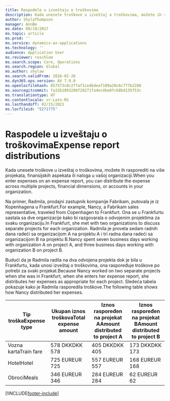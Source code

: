 ```yaml
---
title: Raspodele u izveštaju o troškovima
description: Kada unesete troškove u izveštaj o troškovima, možete ih rasporediti na više projekata, pravnih lica ili naloga u vašoj organizaciji.
author: ShylaThompson
manager: AnnBe
ms.date: 09/19/2017
ms.topic: article
ms.prod: ''
ms.service: dynamics-ax-applications
ms.technology: ''
audience: Application User
ms.reviewer: roschlom
ms.search.scope: Core, Operations
ms.search.region: Global
ms.author: shylaw
ms.search.validFrom: 2016-02-28
ms.dyn365.ops.version: AX 7.0.0
ms.openlocfilehash: 857573c0c2ffaf1ce4bdeaf109a20c6c777b2288
ms.sourcegitcommit: fa32b1893286f20271fa4ec4be8fc68bd135f53c
ms.translationtype: HT
ms.contentlocale: sr-Latn-RS
ms.lasthandoff: 02/15/2021
ms.locfileid: "5271775"
---
```

# <a name="expense-report-distributions"></a><span data-ttu-id="13114-103">Raspodele u izveštaju o troškovima</span><span class="sxs-lookup"><span data-stu-id="13114-103">Expense report distributions</span></span>

<span data-ttu-id="13114-104">Kada unesete troškove u izveštaj o troškovima, možete ih rasporediti na više projekata, finansijskih aspekata ili naloga u vašoj organizaciji.</span><span class="sxs-lookup"><span data-stu-id="13114-104">When you enter expenses on an expense report, you can distribute the expense across multiple projects, financial dimensions, or accounts in your organization.</span></span>

<span data-ttu-id="13114-105">Na primer, Radmila, prodajni zastupnik kompanije Fabrikam, putovala je iz Kopenhagena u Frankfurt.</span><span class="sxs-lookup"><span data-stu-id="13114-105">For example, Nancy, a Fabrikam sales representative, traveled from Copenhagen to Frankfurt.</span></span> <span data-ttu-id="13114-106">Ona se u Frankfurtu sastala sa dve organizacije kako bi razgovarala o odvojenim projektima za svaku organizaciju.</span><span class="sxs-lookup"><span data-stu-id="13114-106">In Frankfurt, she met with two organizations to discuss separate projects for each organization.</span></span> <span data-ttu-id="13114-107">Radmila je provela sedam radnih dana radeći sa organizacijom A na projektu A i tri radna dana radeći sa organizacijom B na projektu B.</span><span class="sxs-lookup"><span data-stu-id="13114-107">Nancy spent seven business days working with organization A on project A, and three business days working with organization B on project B.</span></span>

<span data-ttu-id="13114-108">Budući da je Radmila radila na dva odvojena projekta dok je bila u Frankfurtu, kada unosi izveštaj o troškovima, ona raspoređuje troškove po potrebi za svaki projekat.</span><span class="sxs-lookup"><span data-stu-id="13114-108">Because Nancy worked on two separate projects when she was in Frankfurt, when she enters her expense report, she distributes her expenses as appropriate for each project.</span></span> <span data-ttu-id="13114-109">Sledeća tabela pokazuje kako je Radmila rasporedila troškove.</span><span class="sxs-lookup"><span data-stu-id="13114-109">The following table shows how Nancy distributed her expenses.</span></span>


| <span data-ttu-id="13114-110">Tip troška</span><span class="sxs-lookup"><span data-stu-id="13114-110">Expense type</span></span> | <span data-ttu-id="13114-111">Ukupan iznos troškova</span><span class="sxs-lookup"><span data-stu-id="13114-111">Total expense amount</span></span>|<span data-ttu-id="13114-112">Iznos raspoređen na projekat A</span><span class="sxs-lookup"><span data-stu-id="13114-112">Amount distributed to project A</span></span>| <span data-ttu-id="13114-113">Iznos raspoređen na projekat B</span><span class="sxs-lookup"><span data-stu-id="13114-113">Amount distributed to project B</span></span> |
|--------------|---------------------|-------------------------------|---------------------------------|
|<span data-ttu-id="13114-114">Vozna karta</span><span class="sxs-lookup"><span data-stu-id="13114-114">Train fare</span></span>   |<span data-ttu-id="13114-115">578 DKK</span><span class="sxs-lookup"><span data-stu-id="13114-115">DKK 578</span></span>              |<span data-ttu-id="13114-116">405 DKK</span><span class="sxs-lookup"><span data-stu-id="13114-116">DKK 405</span></span>                        |<span data-ttu-id="13114-117">173 DKK</span><span class="sxs-lookup"><span data-stu-id="13114-117">DKK 173</span></span>                          |
|<span data-ttu-id="13114-118">Hotel</span><span class="sxs-lookup"><span data-stu-id="13114-118">Hotel</span></span>         |<span data-ttu-id="13114-119">725 EUR</span><span class="sxs-lookup"><span data-stu-id="13114-119">EUR 725</span></span>              |<span data-ttu-id="13114-120">557 EUR</span><span class="sxs-lookup"><span data-stu-id="13114-120">EUR 557</span></span>                        |<span data-ttu-id="13114-121">168 EUR</span><span class="sxs-lookup"><span data-stu-id="13114-121">EUR 168</span></span>                          |
|<span data-ttu-id="13114-122">Obroci</span><span class="sxs-lookup"><span data-stu-id="13114-122">Meals</span></span>         |<span data-ttu-id="13114-123">346 EUR</span><span class="sxs-lookup"><span data-stu-id="13114-123">EUR 346</span></span>              |<span data-ttu-id="13114-124">284 EUR</span><span class="sxs-lookup"><span data-stu-id="13114-124">EUR 284</span></span>                        |<span data-ttu-id="13114-125">62 EUR</span><span class="sxs-lookup"><span data-stu-id="13114-125">EUR 62</span></span>                           |



[!INCLUDE[footer-include](../includes/footer-banner.md)]